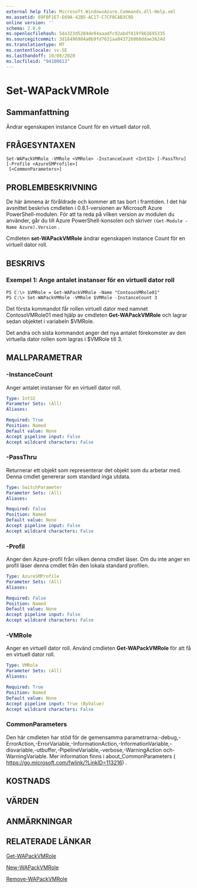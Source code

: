 ```yaml
---
external help file: Microsoft.WindowsAzure.Commands.dll-Help.xml
ms.assetid: 69FBF1E7-E69A-42B5-AC17-C7CF8CAB3C9D
online version: ''
schema: 2.0.0
ms.openlocfilehash: 5da323d5284de94aaadfc92abdf819f861695335
ms.sourcegitcommit: 3d16496984a0b9fd7631aa043726060ddae3624d
ms.translationtype: MT
ms.contentlocale: sv-SE
ms.lasthandoff: 10/08/2020
ms.locfileid: "94100613"
---
```

# Set-WAPackVMRole

## Sammanfattning
Ändrar egenskapen instance Count för en virtuell dator roll.

## FRÅGESYNTAXEN

```
Set-WAPackVMRole -VMRole <VMRole> -InstanceCount <Int32> [-PassThru] [-Profile <AzureSMProfile>]
 [<CommonParameters>]
```

## PROBLEMBESKRIVNING
De här ämnena är föråldrade och kommer att tas bort i framtiden.
I det här avsnittet beskrivs cmdleten i 0.8.1-versionen av Microsoft Azure PowerShell-modulen.
För att ta reda på vilken version av modulen du använder, går du till Azure PowerShell-konsolen och skriver `(Get-Module -Name Azure).Version` .

Cmdleten **set-WAPackVMRole** ändrar egenskapen instance Count för en virtuell dator roll.

## BESKRIVS

### Exempel 1: Ange antalet instanser för en virtuell dator roll
```
PS C:\> $VMRole = Get-WAPackVMRole -Name "ContosoVMRole01"
PS C:\> Set-WAPackVMRole -VMRole $VMRole -InstanceCount 3
```

Det första kommandot får rollen virtuell dator med namnet ContosoVMRole01 med hjälp av cmdleten **Get-WAPackVMRole** och lagrar sedan objektet i variabeln $VMRole.

Det andra och sista kommandot anger det nya antalet förekomster av den virtuella dator rollen som lagras i $VMRole till 3.

## MALLPARAMETRAR

### -InstanceCount
Anger antalet instanser för en virtuell dator roll.

```yaml
Type: Int32
Parameter Sets: (All)
Aliases:

Required: True
Position: Named
Default value: None
Accept pipeline input: False
Accept wildcard characters: False
```

### -PassThru
Returnerar ett objekt som representerar det objekt som du arbetar med.
Denna cmdlet genererar som standard inga utdata.

```yaml
Type: SwitchParameter
Parameter Sets: (All)
Aliases:

Required: False
Position: Named
Default value: None
Accept pipeline input: False
Accept wildcard characters: False
```

### -Profil
Anger den Azure-profil från vilken denna cmdlet läser.
Om du inte anger en profil läser denna cmdlet från den lokala standard profilen.

```yaml
Type: AzureSMProfile
Parameter Sets: (All)
Aliases:

Required: False
Position: Named
Default value: None
Accept pipeline input: False
Accept wildcard characters: False
```

### -VMRole
Anger en virtuell dator roll.
Använd cmdleten **Get-WAPackVMRole** för att få en virtuell dator roll.

```yaml
Type: VMRole
Parameter Sets: (All)
Aliases:

Required: True
Position: Named
Default value: None
Accept pipeline input: True (ByValue)
Accept wildcard characters: False
```

### CommonParameters
Den här cmdleten har stöd för de gemensamma parametrarna:-debug,-ErrorAction,-ErrorVariable,-InformationAction,-InformationVariable,-disvariable,-utbuffer,-PipelineVariable,-verbose,-WarningAction och-WarningVariable. Mer information finns i about_CommonParameters ( https://go.microsoft.com/fwlink/?LinkID=113216) .

## KOSTNADS

## VÄRDEN

## ANMÄRKNINGAR

## RELATERADE LÄNKAR

[Get-WAPackVMRole](./Get-WAPackVMRole.md)

[New-WAPackVMRole](./New-WAPackVMRole.md)

[Remove-WAPackVMRole](./Remove-WAPackVMRole.md)


